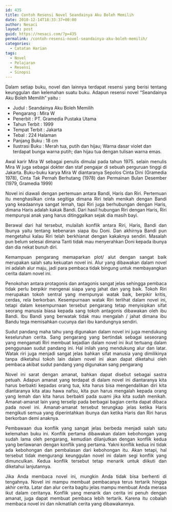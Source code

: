 ```yaml
---
id: 435
title: Contoh Resensi Novel Seandainya Aku Boleh Memilih
date: 2010-12-14T18:33:37+00:00
author: Nesaci
layout: post
guid: https://nesaci.com/?p=435
permalink: /contoh-resensi-novel-seandainya-aku-boleh-memilih/
categories:
  - Catatan Harian
tags:
  - Novel
  - Pelajaran
  - Resensi
  - Sinopsi
---
```

<p style="text-align: justify;">
  Dalam setiap buku, novel dan lainnya terdapat resensi yang berisi tentang keunggulan dan kelemahan suatu buku. Adapun resensi novel “Seandainya Aku Boleh Memilih” yaitu :
</p>

  * Judul : Seandainya Aku Boleh Memilih
  * Pengarang : Mira W
  * Penerbit : PT. Gramedia Pustaka Utama
  * Tahun Terbit : 1999
  * Tempat Terbit : Jakarta
  * Tebal : 224 Halaman
  * Panjang Buku : 18 cm
  * Ilustrasi Buku : Merah tua, putih dan hijau; Warna dasar violet dan terdapat bunga warna putih; dan hijau tua dengan tulisan warna emas.

<p style="text-align: justify;">
  Awal karir Mira W sebagai penulis dimulai pada tahun 1975. selain menulis Mira W juga sebagai dokter dan staf pengajar di sebuah perguruan tinggi di Jakarta. Buku-buku karya Mira W diantaranya Sepolos Cinta Dini (Gramedia 1978), Cinta Tak Pernah Berhutang (1978) dan Permainan Bulan Desember (1979, Gramedia 1999)
</p>

<p style="text-align: justify;">
  Novel ini diawali dengan pertemuan antara Bandi, Haris dan Riri. Pertemuan itu menghasilkan cinta segitiga dimana Riri telah menikah dengan Bandi yang keadaannya sangat lemah, tapi Riri juga berhubungan dengan Haris, dimana Haris adalah kakak Bandi. Dari hasil hubungan Riri dengan Haris, Riri mempunyai anak yang harus ditinggalkan sejak dia masih bayi.
</p>

<p style="text-align: justify;">
  Berawal dari hal tersebut, mulailah konflik antara Riri, Haris, Bandi dan Ibunya yaitu tentang kebenaran siapa ibu Doni. Dan akhirnya Bandi pun mengetahui kalau Riri telah berkhianat dengan kakaknya sendiri. Masalah pun belum selesai dimana Tanti tidak mau menyerahkan Doni kepada ibunya dan dia nekat bunuh diri.
</p>

<p style="text-align: justify;">
  Kemampuan pengarang memaparkan plot/ alut dengan sangat baik merupakan salah satu kekuatan novel ini. Alur yang dibawakan dalam novel ini adalah alur maju, jadi para pembaca tidak bingung untuk membayangkan cerita dalam novel ini.
</p>

<p style="text-align: justify;">
  Penokohan antara protagonis dan antagonis sangat jelas sehingga pembaca tidak perlu berpikir mengenai siapa yang jahat dan yang baik. Tokoh Riri merupakan tokoh sentral yang mempunyai watak baik, berpikir kritis, cerdas, rela berkorban. Kesempurnaan watak Riri terlihat dalam novel ini, tetapi dalam kesempurnaan tersebut pengarang tetap menyisipkan sifat seorang manusia biasa kepada sang tokoh antagonis dibawakan oleh ibu Bandi. Ibu Bandi yang berwatak tidak mau mengalah / jahat dimana ibu Bandu tega memisahkan cucunya dari ibu kandungnya sendiri.
</p>

<p style="text-align: justify;">
  Sudut pandang maha tahu yang digunakan dalam novel ini juga mendukung keseluruhan cerita. Sang pengarang yang bertindak sebagai seseorang yang mengamati Riri membuat kejadian dalam novel ini ikut tertuang dalam penggunaan sudut pandang ini. Hal inilah yang mendukung alur dan latar. Watak riri juga menjadi sangat jelas bahkan sifat manusia yang dimilikinya tanpa diketahui tokoh lain dalam novel ini akan dapat diketahui oleh pembaca akibat sudut pandang yang digunakan sang pengarang
</p>

<p style="text-align: justify;">
  Novel ini sarat dengan amanat, bahkan dapat disebut sebagai sastra petuah. Adapun amanat yang terdapat di dalam novel ini diantaranya kita harus berbakti kepadas orang tua, kita harus bisa mengendalikan diri kita diantaranya kita atau hawa nafsu, kita pun harus mengalah kepada orang yang lemah dan kita harus berbakti pada suami jika kita sudah menikah. Amanat-amanat lain yang terselip pada berbagai bagian cerita dapat dibaca pada novel ini. Amanat-amanat tersebut terungkap jelas ketika Haris mengikuti semua yang diperintahkan ibunya dan ketika Haris dan Riri harus berkorban demi anaknya.
</p>

<p style="text-align: justify;">
  Pembawaan dua konflik yang sangat jelas berbeda menjadi salah satu kelemahan buku ini. Konflik pertama dibawakan dalam kebohongan yang sudah lama oleh pengarang, kemudian dilanjutkan dengan konflik kedua yang berlawanan dengan konflik yang pertama. Yakni konflik kedua ini tidak ada kebohongan dan pembalasan dari kebohongan itu. Akan tetapi, hal tersebut tidak mengurangi keunggulan novel ini dalam segi konflik yang dimunculkan. Kedua konflik tersebut tetap menarik untuk diikuti dan diketahui lanjutannya.
</p>

<p style="text-align: justify;">
  Jika Anda membaca novel ini, mungkin Anda tidak bisa berhenti di tengahnya. Novel ini mampu membuat pembacanya terus tertarik hingga akhir cerita. Latar dan alur cerita bagitu jelas mampu membuat Anda merasa ikut dalam ceritanya. Konflik yang menarik dan cerita ini penuh dengan amanat, juga dapat membuat pembaca lebih tertarik. Karena itu cobalah membaca novel ini dan nikmatilah cerita yang dibawakannya.
</p>